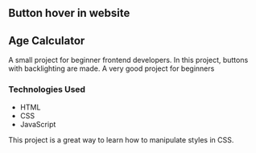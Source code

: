 ## Button hover in website 

## Age Calculator

A small project for beginner frontend developers. In this project, buttons with backlighting are made. A very good project for beginners


### Technologies Used
- HTML
- CSS
- JavaScript



This project is a great way to learn how to manipulate styles in CSS.

